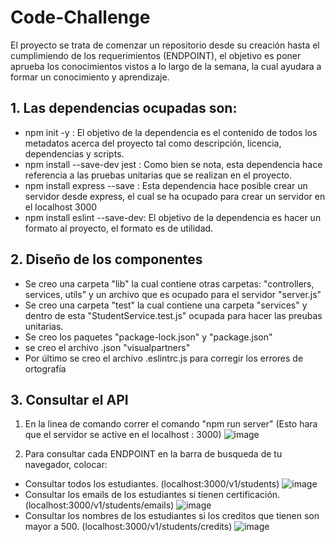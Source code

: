 # Code-Challenge
El proyecto se trata de comenzar un repositorio desde su creación hasta el cumplimiendo de los requerimientos (ENDPOINT), el objetivo es poner aprueba los conocimientos vistos a lo largo de la semana, la cual ayudara a formar un conocimiento y aprendizaje. 

## 1. Las dependencias ocupadas son:
- npm init -y : El objetivo de la dependencia es el contenido de todos los metadatos acerca del proyecto tal como descripción, licencia, dependencias y scripts.
- npm install --save-dev jest : Como bien se nota, esta dependencia hace referencia a las pruebas unitarias que se realizan en el proyecto.
- npm install express --save : Esta dependencia hace posible crear un servidor desde express, el cual se ha ocupado para crear un servidor en el localhost 3000
- npm install eslint --save-dev: El objetivo de la dependencia es hacer un formato al proyecto, el formato es de utilidad. 

## 2. Diseño de los componentes 
- Se creo una carpeta "lib" la cual contiene otras carpetas: "controllers, services, utils" y un archivo que es ocupado para el servidor "server.js" 
- Se creo una carpeta "test" la cual contiene una carpeta "services" y dentro de esta "StudentService.test.js" ocupada para hacer las preubas unitarias. 
- Se creo los paquetes "package-lock.json" y "package.json"
- se creo el archivo .json "visualpartners" 
- Por último se creo el archivo .eslintrc.js para corregir los errores de ortografía

## 3. Consultar el API
 1. En la linea de comando correr el comando "npm run server" (Esto hara que el servidor se active en el localhost : 3000) 
 ![image](https://user-images.githubusercontent.com/99145978/166340324-0c2443e8-2bf6-4ea0-b76f-bc7fd4a8ffd9.png)

 3. Para consultar cada ENDPOINT en la  barra de busqueda de tu navegador, colocar:
   - Consultar todos los estudiantes. (localhost:3000/v1/students)
  ![image](https://user-images.githubusercontent.com/99145978/166340413-5abfff3b-114f-40a5-a913-332684f065f4.png)
   - Consultar los emails de los estudiantes si tienen certificación. (localhost:3000/v1/students/emails)
  ![image](https://user-images.githubusercontent.com/99145978/166340639-ffb49529-7c10-4889-b2bb-a318c53a5407.png)
   - Consultar los nombres de los estudiantes si los creditos que tienen son mayor a 500. (localhost:3000/v1/students/credits)
   ![image](https://user-images.githubusercontent.com/99145978/166340708-882b23af-9873-4d63-81d4-c4c02dd4befa.png)

